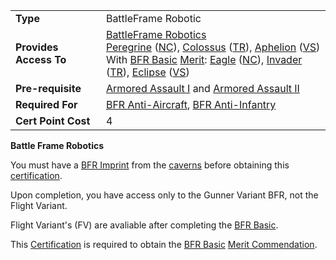 |     |     |
| --- | --- |
| **Type** | BattleFrame Robotic |
| **Provides Access To** | [BattleFrame Robotics](../vehicles/BattleFrame_Robotics.md)  <br>[Peregrine](../vehicles/Peregrine.md) ([NC](../terminology/New_Conglomerate.md)), [Colossus](../vehicles/Colossus.md) ([TR](../terminology/Terran_Republic.md)), [Aphelion](../vehicles/Aphelion.md) ([VS](../terminology/Vanu_Sovereignty.md))  <br>With [BFR Basic](../merits/BFR_(Merit).md) [Merit](../merits/index.md): [Eagle](../vehicles/Eagle.md) ([NC](../terminology/New_Conglomerate.md)), [Invader](../vehicles/Invader.md) ([TR](../terminology/Terran_Republic.md)), [Eclipse](../vehicles/Eclipse.md) ([VS](../terminology/Vanu_Sovereignty.md)) |
| **Pre-requisite** | [Armored Assault I](Armored_Assault_I.md) and [Armored Assault II](Armored_Assault_II.md) |
| **Required For** | [BFR Anti-Aircraft](BFR_Anti-Aircraft.md), [BFR Anti-Infantry](BFR_Anti-Infantry.md) |
| **Cert Point Cost** | 4   |

**Battle Frame Robotics**

You must have a [BFR Imprint](../terminology/BFR_Imprint.md) from the
[caverns](../locations/Caverns.md) before obtaining this
[certification](Certification.md).

Upon completion, you have access only to the Gunner Variant BFR, not the Flight
Variant.

Flight Variant's (FV) are avaliable after completing the
[BFR Basic](<../merits/BFR_(Merit).md>).

This [Certification](Certification.md) is required to obtain the
[BFR Basic](<../merits/BFR_(Merit).md>)
[Merit Commendation](../merits/index.md).
